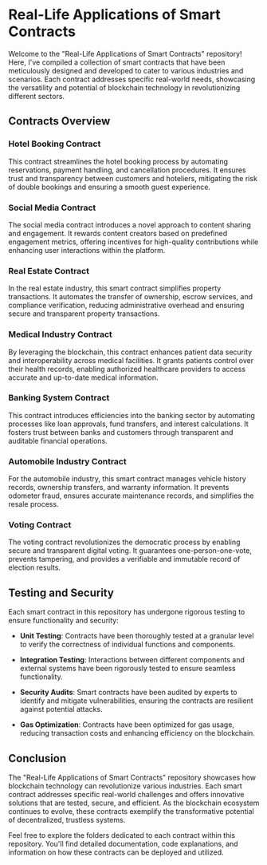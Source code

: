 # Real-Life Applications of Smart Contracts

Welcome to the "Real-Life Applications of Smart Contracts" repository! Here, I've compiled a collection of smart contracts that have been meticulously designed and developed to cater to various industries and scenarios. Each contract addresses specific real-world needs, showcasing the versatility and potential of blockchain technology in revolutionizing different sectors.

## Contracts Overview

### Hotel Booking Contract

This contract streamlines the hotel booking process by automating reservations, payment handling, and cancellation procedures. It ensures trust and transparency between customers and hoteliers, mitigating the risk of double bookings and ensuring a smooth guest experience.

### Social Media Contract

The social media contract introduces a novel approach to content sharing and engagement. It rewards content creators based on predefined engagement metrics, offering incentives for high-quality contributions while enhancing user interactions within the platform.

### Real Estate Contract

In the real estate industry, this smart contract simplifies property transactions. It automates the transfer of ownership, escrow services, and compliance verification, reducing administrative overhead and ensuring secure and transparent property transactions.

### Medical Industry Contract

By leveraging the blockchain, this contract enhances patient data security and interoperability across medical facilities. It grants patients control over their health records, enabling authorized healthcare providers to access accurate and up-to-date medical information.

### Banking System Contract

This contract introduces efficiencies into the banking sector by automating processes like loan approvals, fund transfers, and interest calculations. It fosters trust between banks and customers through transparent and auditable financial operations.

### Automobile Industry Contract

For the automobile industry, this smart contract manages vehicle history records, ownership transfers, and warranty information. It prevents odometer fraud, ensures accurate maintenance records, and simplifies the resale process.

### Voting Contract

The voting contract revolutionizes the democratic process by enabling secure and transparent digital voting. It guarantees one-person-one-vote, prevents tampering, and provides a verifiable and immutable record of election results.

## Testing and Security

Each smart contract in this repository has undergone rigorous testing to ensure functionality and security:

- **Unit Testing**: Contracts have been thoroughly tested at a granular level to verify the correctness of individual functions and components.

- **Integration Testing**: Interactions between different components and external systems have been rigorously tested to ensure seamless functionality.

- **Security Audits**: Smart contracts have been audited by experts to identify and mitigate vulnerabilities, ensuring the contracts are resilient against potential attacks.

- **Gas Optimization**: Contracts have been optimized for gas usage, reducing transaction costs and enhancing efficiency on the blockchain.

## Conclusion

The "Real-Life Applications of Smart Contracts" repository showcases how blockchain technology can revolutionize various industries. Each smart contract addresses specific real-world challenges and offers innovative solutions that are tested, secure, and efficient. As the blockchain ecosystem continues to evolve, these contracts exemplify the transformative potential of decentralized, trustless systems.

Feel free to explore the folders dedicated to each contract within this repository. You'll find detailed documentation, code explanations, and information on how these contracts can be deployed and utilized.